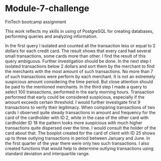 # Module-7-challenge
FinTech bootcamp assignment

This work reflects my skills in using of PostgreSQL for creating databases, performing queries and analyzing information.

In the first query I isolated and counted all the transaction less or equal to 2 dollars for each credit card. The result shows that every card had several small transactions, some cards more than other. I find the result of this query ambiguous. Further investigation should be done.
In the next step I isolated transactions below 2 dollars and sort them by the merchant to find the merchants with the most amount of such transactions. No more than 7 of such transactions were perform by each merchant. It is not an extremely suspicious amount considering the time period. But close attention should be paid to the mentioned merchants.
In the third step I made a query to select 100 transactions, performed in the early morning hours. Transaction performed that early could be considered suspicious, especially if the amount exceeds certain threshold. I would further investigate first 9 transactions to verify their legitimacy.
When comparing transactions of two cards I observed quite steady transactions in amount and frequency for the card of the cardholder with ID 2, while in the case of the other card with cardholder ID 18 the pattern looks more suspicious with much higher transactions quite dispersed over the time. I would consult the holder of the card about that.
The boxplot created for the card of client with ID 25 shows up to three outlying transactions in period between January and June. In the first quarter of the year there were only two such transactions.
I also created functions that would help to determine outlying transactions using standard deviation and interquartile range.
